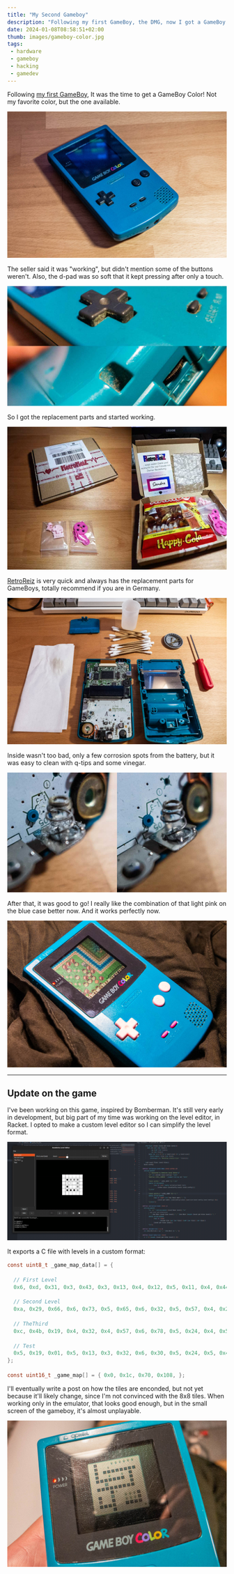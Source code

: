```yaml
---
title: "My Second Gameboy"
description: "Following my first GameBoy, the DMG, now I got a GameBoy color and replaced the buttons and gave it a clean. Also Update on my game for the platform" 
date: 2024-01-08T08:58:51+02:00
thumb: images/gameboy-color.jpg
tags:
 - hardware
 - gameboy
 - hacking
 - gamedev
---
```


Following [my first GameBoy](/post/my-first-gameboy), It was the time to get a GameBoy Color! Not my favorite color, but the one available.

![Weird blue color](images/gameboy.jpg)

The seller said it was "working", but didn't mention some of the buttons weren't. Also, the d-pad was so soft that it kept pressing after only a touch.

![And it was filthy!](images/gameboy-dirty.jpg)

So I got the replacement parts and started working.

![Thanks for the gummies, Sandra!](images/replacement-parts.jpg)

[RetroReiz](https://retroreiz.de/) is very quick and always has the replacement parts for GameBoys, totally recommend if you are in Germany.

![The insides of the GameBoy Color](images/gameboy-open.jpg)

Inside wasn't too bad, only a few corrosion spots from the battery, but it was easy to clean with q-tips and some vinegar.

![Before and After](images/corrosion-spots.jpg)

After that, it was good to go! I really like the combination of that light pink on the blue case better now. And it works perfectly now.

![It's really hard to get an angle for that screen](images/gameboy-color.jpg)

---

## Update on the game

I've been working on this game, inspired by Bomberman. It's still very early in development, but big part of my time was working on the level editor, in Racket. I opted to make a custom level editor so I can simplify the level format.

![Level Editor written in Racket](images/bombinha-level-editor.gif)

It exports a C file with levels in a custom format:

```c
const uint8_t _game_map_data[] = {

  // First Level
  0x6, 0xd, 0x31, 0x3, 0x43, 0x3, 0x13, 0x4, 0x12, 0x5, 0x11, 0x4, 0x44, 0x3, 0x24, 0x4, 0x21, 0x3, 0x14, 0x4, 0x34, 0x4, 0x41, 0x3, 0x42, 0x3, 0x22, 0x5, 

  // Second Level
  0xa, 0x29, 0x66, 0x6, 0x73, 0x5, 0x65, 0x6, 0x32, 0x5, 0x57, 0x4, 0x24, 0x4, 0x54, 0x3, 0x46, 0x6, 0x52, 0x4, 0x42, 0x4, 0x22, 0x4, 0x23, 0x5, 0x55, 0x3, 0x00, 0x1, 0x74, 0x4, 0x47, 0x4, 0x33, 0x6, 0x76, 0x5, 0x37, 0x5, 0x67, 0x5, 0x27, 0x4, 0x44, 0x3, 0x64, 0x6, 0x34, 0x6, 0x98, 0x3, 0x77, 0x4, 0x45, 0x3, 0x25, 0x4, 0x75, 0x4, 0x56, 0x6, 0x43, 0x6, 0x63, 0x6, 0x89, 0x3, 0x99, 0x2, 0x72, 0x4, 0x88, 0x3, 0x62, 0x5, 0x36, 0x6, 0x26, 0x5, 0x35, 0x6, 0x53, 0x6, 

  // TheThird
  0xc, 0x4b, 0x19, 0x4, 0x32, 0x4, 0x57, 0x6, 0x78, 0x5, 0x24, 0x4, 0x54, 0x4, 0x46, 0x4, 0x52, 0x4, 0xb6, 0x5, 0x14, 0x4, 0x42, 0x4, 0x60, 0x5, 0x7a, 0x4, 0xa2, 0x4, 0x86, 0x4, 0x47, 0x4, 0x4b, 0x4, 0x41, 0x6, 0x16, 0x4, 0x50, 0x5, 0x82, 0x4, 0x20, 0x2, 0x80, 0x5, 0x56, 0x4, 0x90, 0x5, 0x89, 0x5, 0x72, 0x4, 0x26, 0x4, 0xa3, 0x5, 0x79, 0x5, 0x66, 0x4, 0x13, 0x4, 0x73, 0x5, 0xb4, 0x5, 0xa4, 0x5, 0x8a, 0x4, 0x93, 0x4, 0x10, 0x4, 0xb5, 0x5, 0x11, 0x4, 0x00, 0x1, 0xaa, 0x4, 0x74, 0x4, 0xa5, 0x5, 0x92, 0x4, 0x1a, 0x4, 0x76, 0x4, 0x94, 0x4, 0xa6, 0x5, 0xbb, 0x6, 0xa0, 0x5, 0x48, 0x3, 0x96, 0x4, 0xa9, 0x4, 0x2a, 0x4, 0x4a, 0x4, 0x44, 0x4, 0x64, 0x4, 0x98, 0x5, 0x34, 0x4, 0x3a, 0x4, 0x49, 0x4, 0x95, 0x4, 0x43, 0x5, 0x12, 0x4, 0x88, 0x5, 0x99, 0x5, 0xb3, 0x5, 0x62, 0x4, 0x36, 0x4, 0x18, 0x4, 0xa8, 0x4, 0x35, 0x3, 0x70, 0x5, 0x9a, 0x4, 

  // Test
  0x5, 0x19, 0x01, 0x5, 0x13, 0x3, 0x32, 0x6, 0x30, 0x5, 0x24, 0x5, 0x44, 0x5, 0x21, 0x3, 0x14, 0x5, 0x34, 0x5, 0x20, 0x5, 0x42, 0x6, 0x22, 0x6, 0x10, 0x5, 0x31, 0x3, 0x23, 0x6, 0x43, 0x6, 0x03, 0x5, 0x12, 0x3, 0x00, 0x5, 0x11, 0x3, 0x33, 0x6, 0x04, 0x5, 0x41, 0x5, 0x40, 0x5, 0x02, 0x5, 
};

const uint16_t _game_map[] = { 0x0, 0x1c, 0x70, 0x108, };
```

I'll eventually write a post on how the tiles are enconded, but not yet because it'll likely change, since I'm not convinced with the 8x8 tiles. When working only in the emulator, that looks good enough, but in the small screen of the gameboy, it's almost unplayable.

![The game running on the console](images/bombinha-gameboy.jpg)
